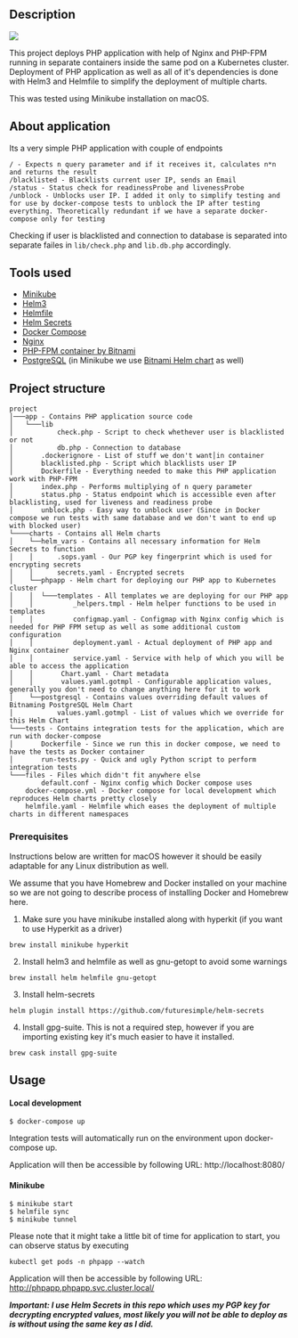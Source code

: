 ## Description

![](files/demo.gif)

This project deploys PHP application with help of Nginx and PHP-FPM running in separate containers inside the same pod on a Kubernetes cluster. Deployment of PHP application as well as all of it's dependencies is done with Helm3 and Helmfile to simplify the deployment of multiple charts.

This was tested using Minikube installation on macOS.

## About application

Its a very simple PHP application with couple of endpoints

```
/ - Expects n query parameter and if it receives it, calculates n*n and returns the result
/blacklisted - Blacklists current user IP, sends an Email
/status - Status check for readinessProbe and livenessProbe
/unblock - Unblocks user IP. I added it only to simplify testing and for use by docker-compose tests to unblock the IP after testing everything. Theoretically redundant if we have a separate docker-compose only for testing
```

Checking if user is blacklisted and connection to database is separated into separate failes in `lib/check.php` and `lib.db.php` accordingly.

## Tools used
- [Minikube](https://github.com/kubernetes/minikube)
- [Helm3](https://github.com/helm/helm)
- [Helmfile](https://github.com/roboll/helmfile)
- [Helm Secrets](https://github.com/zendesk/helm-secrets)
- [Docker Compose](https://github.com/docker/compose)
- [Nginx](https://nginx.org/x)
- [PHP-FPM container by Bitnami](https://github.com/bitnami/bitnami-docker-php-fpm)
- [PostgreSQL](https://www.postgresql.org/) (in Minikube we use [Bitnami Helm chart](https://github.com/bitnami/charts/tree/master/bitnami/postgresql) as well)

## Project structure

```
project
│───app - Contains PHP application source code
│   └───lib
│           check.php - Script to check whethever user is blacklisted or not
│           db.php - Connection to database
│       .dockerignore - List of stuff we don't want│in container
│       blacklisted.php - Script which blacklists user IP
│       Dockerfile - Everything needed to make this PHP application work with PHP-FPM
│       index.php - Performs multiplying of n query parameter
│       status.php - Status endpoint which is accessible even after blacklisting, used for liveness and readiness probe
│       unblock.php - Easy way to unblock user (Since in Docker compose we run tests with same database and we don't want to end up with blocked user)
└────charts - Contains all Helm charts
│    └──helm_vars - Contains all necessary information for Helm Secrets to function
│    │      .sops.yaml - Our PGP key fingerprint which is used for encrypting secrets
│    │      secrets.yaml - Encrypted secrets
│    └──phpapp - Helm chart for deploying our PHP app to Kubernetes cluster
│    │  └───templates - All templates we are deploying for our PHP app
│    │          _helpers.tmpl - Helm helper functions to be used in templates
│    │          configmap.yaml - Configmap with Nginx config which is needed for PHP FPM setup as well as some additional custom configuration
│    │          deployment.yaml - Actual deployment of PHP app and Nginx container
│    │          service.yaml - Service with help of which you will be able to access the application
│    │       Chart.yaml - Chart metadata
│    │       values.yaml.gotmpl - Configurable application values, generally you don't need to change anything here for it to work
│    └──postgresql - Contains values overriding default values of Bitnaming PostgreSQL Helm Chart
│           values.yaml.gotmpl - List of values which we override for this Helm Chart
└───tests - Contains integration tests for the application, which are run with docker-compose
│       Dockerfile - Since we run this in docker compose, we need to have the tests as Docker container
│       run-tests.py - Quick and ugly Python script to perform integration tests
└───files - Files which didn't fit anywhere else
        default.conf - Nginx config which Docker compose uses
    docker-compose.yml - Docker compose for local development which reproduces Helm charts pretty closely
    helmfile.yaml - Helmfile which eases the deployment of multiple charts in different namespaces
```

### Prerequisites

Instructions below are written for macOS however it should be easily adaptable for any Linux distribution as well.

We assume that you have Homebrew and Docker installed on your machine so we are not going to describe process of installing Docker and Homebrew here.

1. Make sure you have minikube installed along with hyperkit (if you want to use Hyperkit as a driver)

`brew install minikube hyperkit`

2. Install helm3 and helmfile as well as gnu-getopt to avoid some warnings

`brew install helm helmfile gnu-getopt`

3. Install helm-secrets

`helm plugin install https://github.com/futuresimple/helm-secrets`

4. Install gpg-suite. This is not a required step, however if you are importing existing key it's much easier to have it installed.

`brew cask install gpg-suite`

## Usage

#### Local development

```
$ docker-compose up
```

Integration tests will automatically run on the environment upon docker-compose up.

Application will then be accessible by following URL: http://localhost:8080/

#### Minikube

```
$ minikube start
$ helmfile sync
$ minikube tunnel
```

Please note that it might take a little bit of time for application to start, you can observe status by executing
```
kubectl get pods -n phpapp --watch
```

Application will then be accessible by following URL:
http://phpapp.phpapp.svc.cluster.local/


***Important: I use Helm Secrets in this repo which uses my PGP key for decrypting encrypted values, most likely you will not be able to deploy as is without using the same key as I did.***
